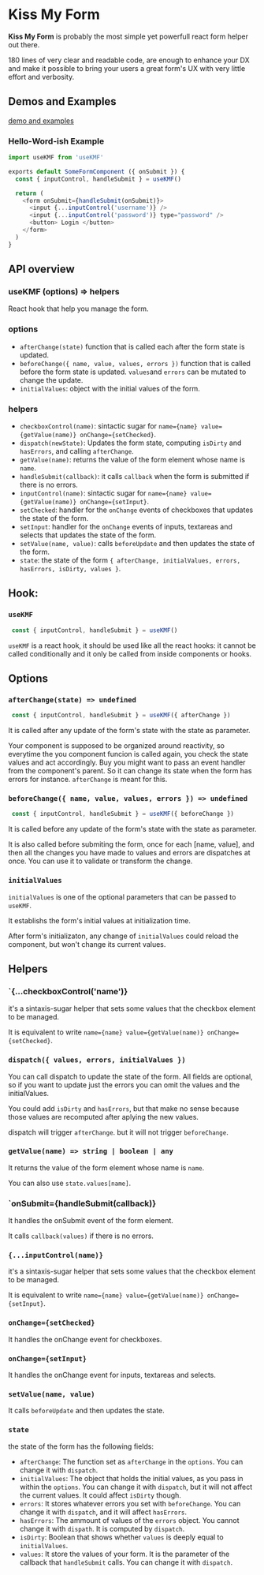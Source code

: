 # Kiss My Form

**Kiss My Form** is probably the most simple yet powerfull react form helper out there.

180 lines of very clear and readable code, are enough to enhance your DX and make it possible to bring your users a great form's UX with very little effort and verbosity.

## Demos and Examples
[demo and examples](https://hacknlove.github.io/kissMyForm/)

### Hello-Word-ish Example

```javascript
import useKMF from 'useKMF'

exports default SomeFormComponent ({ onSubmit }) {
  const { inputControl, handleSubmit } = useKMF()

  return (
    <form onSubmit={handleSubmit(onSubmit)}>
      <input {...inputControl('username')} />
      <input {...inputControl('password')} type="password" />
      <button> Login </button>
    </form>
  )
}
```

## API overview

### useKMF (options) => helpers

React hook that help you manage the form.

### options

* `afterChange(state)` function that is called each after the form state is updated.
* `beforeChange({ name, value, values, errors })` function that is called before the form state is updated. `values`and `errors` can be mutated to change the update.
* `initialValues`: object with the initial values of the form.

### helpers

* `checkboxControl(name)`: sintactic sugar for `name={name} value={getValue(name)} onChange={setChecked}`.
* `dispatch(newState)`: Updates the form state, computing `isDirty` and `hasErrors`, and calling `afterChange`.
* `getValue(name)`: returns the value of the form element whose name is `name`.
* `handleSubmit(callback)`: it calls `callback` when the form is submitted if there is no errors.
* `inputControl(name)`:  sintactic sugar for `name={name} value={getValue(name)} onChange={setInput}`.
* `setChecked`: handler for the `onChange` events of checkboxes that updates the state of the form.
* `setInput`:  handler for the `onChange` events of inputs, textareas and selects that updates the state of the form.
* `setValue(name, value)`: calls `beforeUpdate` and then updates the state of the form.
* `state`: the state of the form `{ afterChange, initialValues, errors, hasErrors, isDirty, values }`.


## Hook:


### `useKMF`
```javascript
 const { inputControl, handleSubmit } = useKMF()
```
`useKMF` is a react hook, it should be used like all the react hooks: it cannot be called conditionally and it only be called from inside components or hooks.

## Options

### `afterChange(state) => undefined`
```javascript
 const { inputControl, handleSubmit } = useKMF({ afterChange })
```

It is called after any update of the form's state with the state as parameter.

Your component is supposed to be organized around reactivity, so everytime the you component funcion is called again, you check the state values and act accordingly. Buy you might want to pass an event handler from the component's parent. So it can change its state when the form has errors for instance. `afterChange` is meant for this.

### `beforeChange({ name, value, values, errors }) => undefined`
```javascript
 const { inputControl, handleSubmit } = useKMF({ beforeChange })
```
It is called before any update of the form's state with the state as parameter.

It is also called before submiting the form, once for each [name, value], and then all the changes you have made to values and errors are dispatches at once.
You can use it to validate or transform the change.

### `initialValues`
`initialValues` is one of the optional parameters that can be passed to `useKMF`.

It establishs the form's initial values at initialization time.

After form's initializaton, any change of `initialValues` could reload the component, but won't change its current values.

## Helpers

### `{...checkboxControl('name')}

it's a sintaxis-sugar helper that sets some values that the checkbox element to be managed.

It is equivalent to write `name={name} value={getValue(name)} onChange={setChecked}`.

### `dispatch({ values, errors, initialValues })`
You can call dispatch to update the state of the form. All fields are optional, so if you want to update just the errors you can omit the values and the initialValues.

You could add `isDirty` and `hasErrors`, but that make no sense because those values are recomputed after aplying the new values.

dispatch will trigger `afterChange`. but it will not trigger `beforeChange`.


### `getValue(name) => string | boolean | any`
It returns the value of the form element whose name is `name`.

You can also use `state.values[name]`.


### `onSubmit={handleSubmit(callback)}

It handles the onSubmit event of the form element.

It calls `callback(values)` if there is no errors.

### `{...inputControl(name)}`

it's a sintaxis-sugar helper that sets some values that the checkbox element to be managed.

It is equivalent to write `name={name} value={getValue(name)} onChange={setInput}`.

### `onChange={setChecked}`

It handles the onChange event for checkboxes.


### `onChange={setInput}`
It handles the onChange event for inputs, textareas and selects.

### `setValue(name, value)`

It calls `beforeUpdate` and then updates the state.

### `state`

the state of the form has the following fields:

* `afterChange`: The function set as `afterChange` in the `options`. You can change it with `dispatch`.
* `initialValues`:  The object that holds the initial values, as you pass in within the `options`. You can change it with `dispatch`, but it will not affect the current values. It could affect `isDirty` though.
* `errors`: It stores whatever errors you set with `beforeChange`. You can change it with `dispatch`, and it will affect `hasErrors`.
* `hasErrors`: The ammount of values of the `errors` object. You cannot change it with `dispath`. It is computed by `dispatch`.
* `isDirty`: Boolean that shows whether `values` is deeply equal to `initialValues`.
* `values`: It store the values of your form. It is the parameter of the callback that `handleSubmit` calls. You can change it with `dispatch`.
